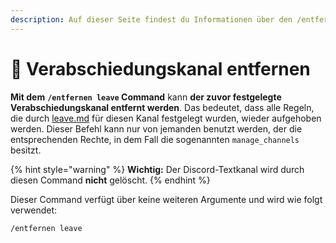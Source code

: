 ```yaml
---
description: Auf dieser Seite findest du Informationen über den /entfernen welcome Command.
---
```


# 🚪 Verabschiedungskanal entfernen

**Mit dem** **`/entfernen leave` Command** kann **der zuvor festgelegte Verabschiedungskanal entfernt werden**. Das bedeutet, dass alle Regeln, die durch [leave.md](../kanal/leave.md "mention") für diesen Kanal festgelegt wurden, wieder aufgehoben werden. Dieser Befehl kann nur von jemanden benutzt werden, der die entsprechenden Rechte, in dem Fall die sogenannten `manage_channels` besitzt.

{% hint style="warning" %}
**Wichtig:** Der Discord-Textkanal wird durch diesen Command **nicht** gelöscht.
{% endhint %}

Dieser Command verfügt über keine weiteren Argumente und wird wie folgt verwendet:

```
/entfernen leave
```
